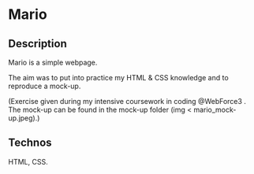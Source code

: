 # Mario

## Description
Mario is a simple webpage.

The aim was to put into practice my HTML & CSS knowledge and to reproduce a mock-up.

(Exercise given during my intensive coursework in coding @WebForce3 . The mock-up can be found in the mock-up folder (img < mario_mock-up.jpeg).)

## Technos
HTML, CSS.